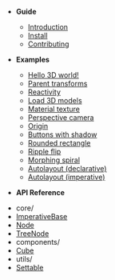 - **Guide**

  - [Introduction](/)
  - [Install](/install.md)
  - [Contributing](/contributing.md)

- **Examples**

  - [Hello 3D world!](/examples/hello3d.md ':class=no-sublist')
  - [Parent transforms](/examples/parent-transforms.md ':class=no-sublist')
  - [Reactivity](/examples/reactivity.md ':class=no-sublist')
  - [Load 3D models](/examples/obj-model.md ':class=no-sublist')
  - [Material texture](/examples/material-texture.md ':class=no-sublist')
  - [Perspective camera](/examples/perspective-camera.md ':class=no-sublist')
  - [Origin](/examples/origin.md ':class=no-sublist')
  - [Buttons with shadow](/examples/buttons-with-shadow.md ':class=no-sublist')
  - [Rounded rectangle](/examples/rounded-rectangle.md ':class=no-sublist')
  - [Ripple flip](/examples/ripple-flip.md ':class=no-sublist')
  - [Morphing spiral](/examples/spiral.md ':class=no-sublist')
  - [Autolayout (declarative)](/examples/autolayout-declarative.md ':class=no-sublist')
  - [Autolayout (imperative)](/examples/autolayout-imperative.md ':class=no-sublist')
    <!-- Uncomment these for testing. -->
    <!-- - [Shadow DOM](/examples/shadow-dom.md ':class=no-sublist') -->
    <!-- - [Shadow DOM](/examples/shadow-dom-2.md ':class=no-sublist') -->

* **API Reference**

<!-- __API_AUTOGENERATED_BEGIN__ -->

- core/
- [ImperativeBase](/api/core/ImperativeBase.md)
- [Node](/api/core/Node.md)
- [TreeNode](/api/core/TreeNode.md)
- components/
- [Cube](/api/components/Cube.md)
- utils/
- [Settable](/api/utils/Settable.md)

<!-- __API_AUTOGENERATED_END__ -->

<!-- -   [Miscellaneous Notes](/notes.md) -->
